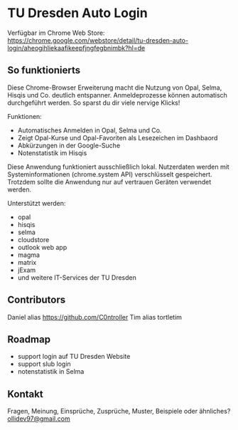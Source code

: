 # TU Dresden Auto Login
Verfügbar im Chrome Web Store: https://chrome.google.com/webstore/detail/tu-dresden-auto-login/aheogihliekaafikeepfjngfegbnimbk?hl=de

## So funktionierts

Diese Chrome-Browser Erweiterung macht die Nutzung von Opal, Selma, Hisqis und Co. deutlich entspanner.
Anmeldeprozesse können automatisch durchgeführt werden. So sparst du dir viele nervige Klicks!


Funktionen:
 - Automatisches Anmelden in Opal, Selma und Co.
 - Zeigt Opal-Kurse und Opal-Favoriten als Lesezeichen im Dashbaord
 - Abkürzungen in der Google-Suche
 - Notenstatistik im Hisqis

Diese Anwendung funktioniert ausschließlich lokal. Nutzerdaten werden mit Systeminformationen (chrome.system API) verschlüsselt gespeichert. Trotzdem sollte die Anwendung nur auf vertrauen Geräten verwendet werden.

Unterstützt werden:
- opal
- hisqis
- selma
- cloudstore
- outlook web app
- magma
- matrix
- jExam
- und weitere IT-Services der TU Dresden

## Contributors
Daniel alias https://github.com/C0ntroller
Tim alias tortletim

## Roadmap
- support login auf TU Dresden Website
- support slub login
- notenstatistik in Selma

## Kontakt
Fragen, Meinung, Einsprüche, Zusprüche, Muster, Beispiele oder ähnliches?
ollidev97@gmail.com
